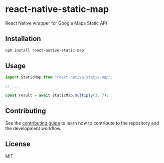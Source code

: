 # react-native-static-map

React Native wrapper for Google Maps Static API

## Installation

```sh
npm install react-native-static-map
```

## Usage

```js
import StaticMap from "react-native-static-map";

// ...

const result = await StaticMap.multiply(3, 7);
```

## Contributing

See the [contributing guide](CONTRIBUTING.md) to learn how to contribute to the repository and the development workflow.

## License

MIT
